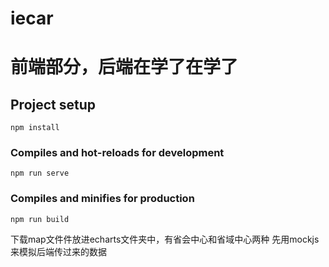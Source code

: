 # iecar
前端部分，后端在学了在学了
=======
## Project setup
```
npm install
```

### Compiles and hot-reloads for development
```
npm run serve
```

### Compiles and minifies for production
```
npm run build
```


下载map文件件放进echarts文件夹中，有省会中心和省域中心两种
先用mockjs来模拟后端传过来的数据
